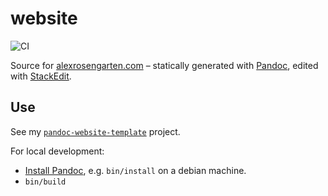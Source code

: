 # website

![CI](https://github.com/alxrsngrtn/website/workflows/CI/badge.svg)

Source for [alexrosengarten.com](https://alexrosengarten.com) – statically generated with [Pandoc](https://pandoc.org), edited with [StackEdit](https://stackedit.io).

## Use

See my [`pandoc-website-template`](https://github.com/alxrsngrtn/pandoc-website-template) project.

For local development:

- [Install Pandoc](https://pandoc.org/installing.html), e.g. `bin/install` on a debian machine.
- `bin/build`

<!--stackedit_data:
eyJoaXN0b3J5IjpbLTcwMDI1NTM0NCwtNTI2ODgzOTE0XX0=
-->